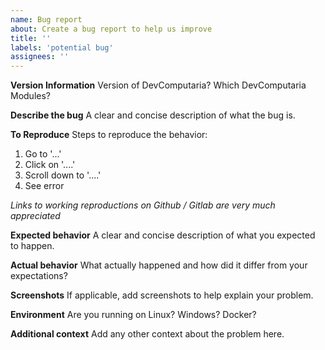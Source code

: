 ```yaml
---
name: Bug report
about: Create a bug report to help us improve
title: ''
labels: 'potential bug'
assignees: ''
---
```


**Version Information**
Version of DevComputaria? 
Which DevComputaria Modules?

**Describe the bug**
A clear and concise description of what the bug is.

**To Reproduce**
Steps to reproduce the behavior:
1. Go to '...'
2. Click on '....'
3. Scroll down to '....'
4. See error

_Links to working reproductions on Github / Gitlab are very much appreciated_

**Expected behavior**
A clear and concise description of what you expected to happen.

**Actual behavior**
What actually happened and how did it differ from your expectations?

**Screenshots**
If applicable, add screenshots to help explain your problem.

**Environment**
Are you running on Linux? Windows? Docker? 

**Additional context**
Add any other context about the problem here.
